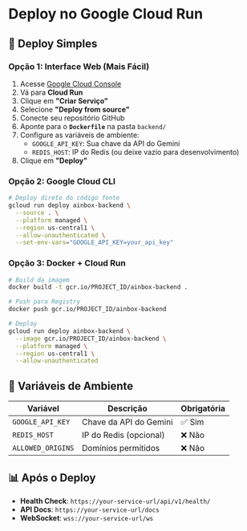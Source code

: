 # Deploy no Google Cloud Run

## 🚀 Deploy Simples

### Opção 1: Interface Web (Mais Fácil)

1. Acesse [Google Cloud Console](https://console.cloud.google.com)
2. Vá para **Cloud Run**
3. Clique em **"Criar Serviço"**
4. Selecione **"Deploy from source"**
5. Conecte seu repositório GitHub
6. Aponte para o **`Dockerfile`** na pasta `backend/`
7. Configure as variáveis de ambiente:
   - `GOOGLE_API_KEY`: Sua chave da API do Gemini
   - `REDIS_HOST`: IP do Redis (ou deixe vazio para desenvolvimento)
8. Clique em **"Deploy"**

### Opção 2: Google Cloud CLI

```bash
# Deploy direto do código fonte
gcloud run deploy ainbox-backend \
  --source . \
  --platform managed \
  --region us-central1 \
  --allow-unauthenticated \
  --set-env-vars="GOOGLE_API_KEY=your_api_key"
```

### Opção 3: Docker + Cloud Run

```bash
# Build da imagem
docker build -t gcr.io/PROJECT_ID/ainbox-backend .

# Push para Registry
docker push gcr.io/PROJECT_ID/ainbox-backend

# Deploy
gcloud run deploy ainbox-backend \
  --image gcr.io/PROJECT_ID/ainbox-backend \
  --platform managed \
  --region us-central1 \
  --allow-unauthenticated
```

## 🔧 Variáveis de Ambiente

| Variável          | Descrição              | Obrigatória |
| ----------------- | ---------------------- | ----------- |
| `GOOGLE_API_KEY`  | Chave da API do Gemini | ✅ Sim      |
| `REDIS_HOST`      | IP do Redis (opcional) | ❌ Não      |
| `ALLOWED_ORIGINS` | Domínios permitidos    | ❌ Não      |

## 📊 Após o Deploy

- **Health Check**: `https://your-service-url/api/v1/health/`
- **API Docs**: `https://your-service-url/docs`
- **WebSocket**: `wss://your-service-url/ws`
